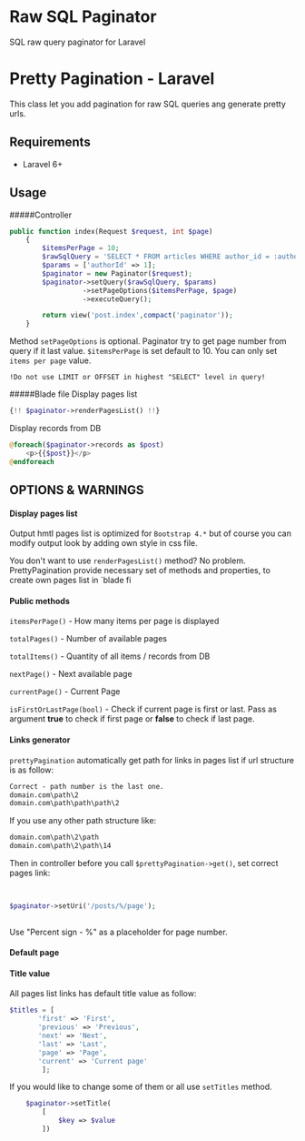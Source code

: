 # Raw SQL Paginator
SQL raw query paginator for Laravel

# Pretty Pagination - Laravel
This class let you add pagination for raw SQL queries ang generate pretty urls. 
## Requirements

* Laravel 6+

## Usage

#####Controller

```php
public function index(Request $request, int $page)
    {
        $itemsPerPage = 10;
        $rawSqlQuery = 'SELECT * FROM articles WHERE author_id = :authorId';
        $params = ['authorId' => 1]; 
        $paginator = new Paginator($request);
        $paginator->setQuery($rawSqlQuery, $params)
                  ->setPageOptions($itemsPerPage, $page)
                  ->executeQuery();

        return view('post.index',compact('paginator'));
    }
```
Method `setPageOptions` is optional. Paginator try to get page number from query if it last value.
`$itemsPerPage` is set default to 10. You can only set `items per page` value.

`!Do not use LIMIT or OFFSET in highest "SELECT" level in query!`

#####Blade file
Display pages list
```php
{!! $paginator->renderPagesList() !!}
```
Display records from DB


```php
@foreach($paginator->records as $post)
    <p>{{$post}}</p>
@endforeach
```

## OPTIONS & WARNINGS

#### Display pages list


Output hmtl pages list is optimized for `Bootstrap 4.*` but of course you can modify output look by adding own style in css file.

You don't want to use `renderPagesList()` method? No problem.
PrettyPagination provide necessary set of methods and properties, to create own pages list in `blade fi

#### Public methods 
`` itemsPerPage() `` - How many items per page is displayed

``totalPages()`` - Number of available pages

``totalItems()`` - Quantity of all items / records from DB

``nextPage()``  - Next available page

``currentPage()`` - Current Page

``isFirstOrLastPage(bool)`` - Check if current page is first or last. Pass as argument **true** to check if first page or **false** to check if last page.

#### Links generator
`prettyPagination` automatically get path for links in pages list if url structure is as follow:
```html
Correct - path number is the last one.
domain.com\path\2
domain.com\path\path\path\2
```

If you use any other path structure like:

```html
domain.com\path\2\path
domain.com\path\2\path\14
```

Then in controller before you call `$prettyPagination->get()`, set correct pages link:

```php

        
$paginator->setUri('/posts/%/page');
      
```

Use "Percent sign - %" as a placeholder for page number.

#### Default page


#### Title value

All pages list links has default title value as follow:

```php
$titles = [
       'first' => 'First',
       'previous' => 'Previous',
       'next' => 'Next',
       'last' => 'Last',
       'page' => 'Page',
       'current' => 'Current page'
        ];
```

If you would like to change some of them or all use `setTitles` method.

```php
    $paginator->setTitle(
        [
            $key => $value
        ])
```
